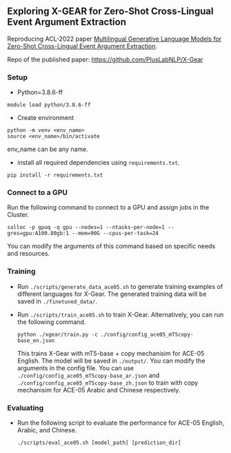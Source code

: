 ## Exploring X-GEAR for Zero-Shot Cross-Lingual Event Argument Extraction

Reproducing ACL-2022 paper [Multilingual Generative Language Models for Zero-Shot Cross-Lingual Event Argument Extraction](https://arxiv.org/abs/2203.08308).

Repo of the published paper: https://github.com/PlusLabNLP/X-Gear

### Setup 

  - Python=3.8.6-ff
  ```
  module load python/3.8.6-ff
  ```
  - Create environment
  ```
  python -m venv <env_name>
  source <env_name>/bin/activate
  ```
  env_name can be any name.
  
  - install all required dependencies using `requirements.txt`.
  ```
  pip install -r requirements.txt
  ```
  
### Connect to a GPU
  
  Run the following command to connect to a GPU and assign jobs in the Cluster.
  ```
  salloc -p gpuq -q gpu --nodes=1 --ntasks-per-node=1 --gres=gpu:A100.80gb:1 --mem=90G --cpus-per-task=24
  ```
  
  You can modify the arguments of this command based on specific needs and resources.
  
### Training

- Run `./scripts/generate_data_ace05.sh` to generate training examples of different languages for X-Gear. 
  The generated training data will be saved in `./finetuned_data/`.
- Run `./scripts/train_ace05.sh` to train X-Gear. Alternatively, you can run the following command.

  ```
  python ./xgear/train.py -c ./config/config_ace05_mT5copy-base_en.json
  ```
  
  This trains X-Gear with mT5-base + copy mechanisim for ACE-05 English. The model will be saved in `./output/`.
  You can modify the arguments in the config file.
  You can use `./config/config_ace05_mT5copy-base_ar.json` and `./config/config_ace05_mT5copy-base_zh.json` to train with copy mechanisim for ACE-05 Arabic and Chinese respectively.
  
### Evaluating

- Run the following script to evaluate the performance for ACE-05 English, Arabic, and Chinese.

  ```
  ./scripts/eval_ace05.sh [model_path] [prediction_dir]
  ```
  
